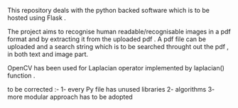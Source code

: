 This repository deals with the python backed software which is to be hosted using Flask .

The project aims to recognise human readable/recognisable images in a pdf format and by extracting it from the uploaded pdf . A pdf file can be 
uploaded and a search string which is to be searched throught out the pdf , in both text and image part.


OpenCV has been used for Laplacian operator implemented by laplacian() function . 

to be corrected :-
	1- every Py file has unused libraries
	2- algorithms
	3- more modular approach has to be adopted